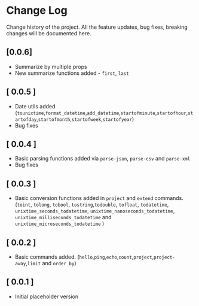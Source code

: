 # Change Log

Change history of the project. All the feature updates, bug fixes, breaking changes will be documented here.

## [0.0.6]

- Summarize by multiple props
- New summarize functions added - `first`, `last`

## [ 0.0.5 ]

- Date utils added (`tounixtime`,`format_datetime`,`add_datetime`,`startofminute`,`startofhour`,`startofday`,`startofmonth`,`startofweek`,`startofyear`)
- Bug fixes

## [ 0.0.4 ]

- Basic parsing functions added via `parse-json`, `parse-csv` and `parse-xml`
- Bug fixes

## [ 0.0.3 ]

- Basic conversion functions added in `project` and `extend` commands. (`toint`, `tolong`, `tobool`, `tostring`,`todouble`, `tofloat`, `todatetime`, `unixtime_seconds_todatetime`, `unixtime_nanoseconds_todatetime`, `unixtime_milliseconds_todatetime` and `unixtime_microseconds_todatetime` )

## [ 0.0.2 ]

- Basic commands added. (`hello`,`ping`,`echo`,`count`,`project`,`project-away`,`limit` and `order by`)

## [ 0.0.1 ]

- Initial placeholder version
